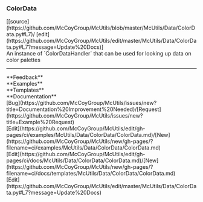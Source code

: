 ### <a id="McUtils.Data.ColorData.ColorData">ColorData</a> 
<div class="docs-source-link" markdown="1">
[[source](https://github.com/McCoyGroup/McUtils/blob/master/McUtils/Data/ColorData.py#L7)/
[edit](https://github.com/McCoyGroup/McUtils/edit/master/McUtils/Data/ColorData.py#L7?message=Update%20Docs)]
</div>
An instance of `ColorDataHandler` that can be used for looking up data on color palettes











---


<div markdown="1" class="text-secondary">
<div class="container">
  <div class="row">
   <div class="col" markdown="1">
**Feedback**   
</div>
   <div class="col" markdown="1">
**Examples**   
</div>
   <div class="col" markdown="1">
**Templates**   
</div>
   <div class="col" markdown="1">
**Documentation**   
</div>
   <div class="col" markdown="1">
   
</div>
   <div class="col" markdown="1">
   
</div>
   <div class="col" markdown="1">
   
</div>
</div>
  <div class="row">
   <div class="col" markdown="1">
[Bug](https://github.com/McCoyGroup/McUtils/issues/new?title=Documentation%20Improvement%20Needed)/[Request](https://github.com/McCoyGroup/McUtils/issues/new?title=Example%20Request)   
</div>
   <div class="col" markdown="1">
[Edit](https://github.com/McCoyGroup/McUtils/edit/gh-pages/ci/examples/McUtils/Data/ColorData/ColorData.md)/[New](https://github.com/McCoyGroup/McUtils/new/gh-pages/?filename=ci/examples/McUtils/Data/ColorData/ColorData.md)   
</div>
   <div class="col" markdown="1">
[Edit](https://github.com/McCoyGroup/McUtils/edit/gh-pages/ci/docs/McUtils/Data/ColorData/ColorData.md)/[New](https://github.com/McCoyGroup/McUtils/new/gh-pages/?filename=ci/docs/templates/McUtils/Data/ColorData/ColorData.md)   
</div>
   <div class="col" markdown="1">
[Edit](https://github.com/McCoyGroup/McUtils/edit/master/McUtils/Data/ColorData.py#L7?message=Update%20Docs)   
</div>
   <div class="col" markdown="1">
   
</div>
   <div class="col" markdown="1">
   
</div>
   <div class="col" markdown="1">
   
</div>
</div>
</div>
</div>


